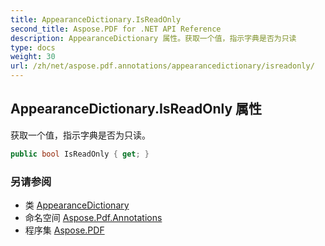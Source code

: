 ```yaml
---
title: AppearanceDictionary.IsReadOnly
second_title: Aspose.PDF for .NET API Reference
description: AppearanceDictionary 属性。获取一个值，指示字典是否为只读
type: docs
weight: 30
url: /zh/net/aspose.pdf.annotations/appearancedictionary/isreadonly/
---
```

## AppearanceDictionary.IsReadOnly 属性

获取一个值，指示字典是否为只读。

```csharp
public bool IsReadOnly { get; }
```

### 另请参阅

* 类 [AppearanceDictionary](../)
* 命名空间 [Aspose.Pdf.Annotations](../../../aspose.pdf.annotations/)
* 程序集 [Aspose.PDF](../../../)